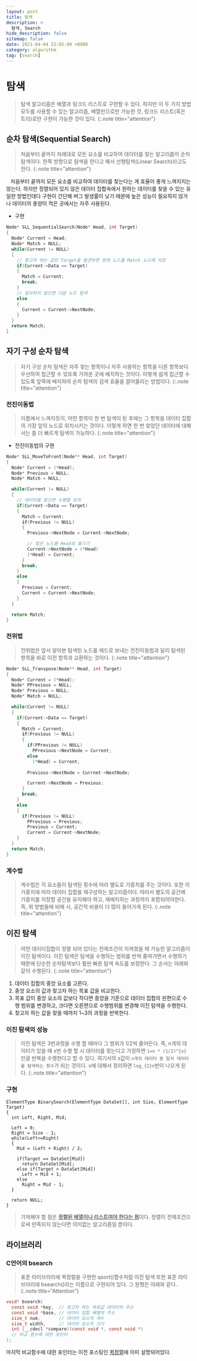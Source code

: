 ```yaml
---
layout: post
title: 탐색
description: >
  탐색, Search
hide_description: false
sitemap: false
date: 2021-04-04 22:05:00 +0900
category: algorithm
tag: [search]
---
```


# 탐색

> 탐색 알고리즘은 배열과 링크드 리스트로 구현할 수 있다. 하지만 이 두 가지 방법 모두를 사용할 수 있는 알고리즘, 배열만으로만 가능한 것, 링크드 리스트(혹은 트리)로만 구현이 가능한 것이 있다.
{:.note title="attention"}

## 순차 탐색(Sequential Search)

> 처음부터 끝까지 차례대로 모든 요소를 비교하여 데이터를 찾는 알고리즘이 순차 탐색이다. 한쪽 방향으로 탐색을 한다고 해서 선형탐색(Linear Search)라고도 한다.
{:.note title="attention"}

&nbsp;&nbsp; 처음부터 끝까지 모든 요소를 비교하여 데이터를 찾는다는 게 효율이 좋게 느껴지지는 않는다. 하지만 정렬되어 있지 않은 데이터 집합속에서 원하는 데이터를 찾을 수 있는 유일한 방법인데다 구현이 간단해 버그 발생률이 낮기 때문에 높은 성능이 필요하지 않거나 데이터의 총양이 적은 곳에서는 자주 사용된다.

* 구현

```c
Node* SLL_SequentialSearch(Node* Head, int Target)
{
  Node* Current = Head;
  Node* Match = NULL;
  while(Current != NULL)
  {
    // 찾고자 하는 값인 Target을 발견하면 현재 노드를 Match 노드에 저장
    if(Current->Data == Target)
    {
      Match = Current;
      break;
    }
    // 일치하지 않으면 다음 노드 탐색
    else
    {
      Current = Current->NextNode;
    }
  }
  return Match;
}
```

## 자기 구성 순차 탐색

> 자기 구성 순차 탐색은 자주 찾는 항목이나 자주 사용하는 항목을 다른 항목보다 우선하여 접근할 수 있또록 가까운 곳에 배치하는 것이다. 이렇게 쉽게 접근할 수 있도록 앞쪽에 배치하여 순차 탐색의 검색 효율을 끌어올리는 방법이다.
{:.note title="attention"}

### 전진이동법

> 이름에서 느껴지듯이, 어떤 항목이 한 번 탐색이 된 후에는 그 항목을 데이터 집합의 가장 앞의 노드로 위치시키는 것이다. 이렇게 하면 한 번 찾았던 데이터에 대해서는 좀 더 빠르게 탐색이 가능하다.
{:.note title="attention"}

* 전진이동법의 구현

```c
Node* SLL_MoveToFront(Node** Head, int Target)
{
  Node* Current = (*Head);
  Node* Previous = NULL;
  Node* Match = NULL;

  while(Current != NULL)
  {
    // 데이터를 찾으면 수행할 로직
    if(Current->Data == Target)
    {
      Match = Current;
      if(Previous != NULL)
      {
        Previous->NextNode = Current->NextNode;

        // 찾은 노드를 Head로 옮기기
        Current->NextNode = (*Head)
        (*Head) = Current;
      }
      break;
    }
    else
    {
      Previous = Current;
      Current = Current->NextNode;
    }
  }

  return Match;
}
```

### 전위법

> 전위법은 앞서 알아본 탐색된 노드를 헤드로 보내는 전진이동법과 달리 탐색된 항목을 바로 이전 항목과 교환하는 것이다.
{:.note title="attention"}

```c
Node* SLL_Transpose(Node** Head, int Target)
{
  Node* Current = (*Head);
  Node* PPrevious = NULL;
  Node* Previous = NULL;
  Node* Match = NULL;

  while(Current != NULL)
  {
    if(Current->Data == Target)
    {
      Match = Current;
      if(Previous != NULL)
      {
        if(PPrevious != NULL)
          PPrevious->NextNode = Current;
        else
          (*Head) = Current;
        
        Previous->NextNode = Currnet->NextNode;

        Current->NextNode = Previous;
      }
      break;
    }
    else
    {
      if(Previous != NULL)
        PPrevious = Previous;
        Previous = Current;
        Current = Current->NextNode;
    }
  }
  return Match;
}
```

### 계수법

> 계수법은 각 요소들이 탐색된 횟수에 따라 별도로 가중치를 주는 것이다. 또한 이 가중치에 따라 데이터 집합을 재구성하는 알고리즘이다. 따라서 별도의 공간에 가중치를 저장할 공간을 유지해야 하고, 재배치하는 과정까지 포함되어야한다. 즉, 위 방법들에 비해 시, 공간적 비용이 더 많이 들어가게 된다.
{:.note title="attention"}

## 이진 탐색

> 어떤 데이터집합이 정렬 되어 있다는 전제조건이 지켜졌을 때 가능한 알고리즘이 이진 탐색이다. 이진 탐색은 탐색을 수행하는 범위를 반씩 줄여가면서 수행하기 때문에 단순한 순차탐색보다 훨씬 빠른 탐색 속도를 보장한다. 그 순서는 아래와 같이 수행된다.
{:.note title="attention"}

1. 데이터 집합의 중앙 요소를 고른다.
2. 중앙 요소의 값과 찾고자 하는 목표 값을 비교한다.
3. 목표 값이 중앙 요소의 값보다 작다면 중앙을 기준으로 데이터 집합의 왼편으로 수행 범위를 변경하고, 크다면 오른편으로 수행범위를 변경해 이진 탐색을 수행한다.
4. 찾고자 하는 값을 찾을 때까지 1~3의 과정을 반복한다.

### 이진 탐색의 성능

> 이진 탐색은 3번과정을 수행 할 때마다 그 범위가 1/2씩 줄어든다. 즉, n개의 데이터가 있을 때 x번 수행 할 시 데이터를 찾는다고 가정하면 `1=n * (1/2)^{x}` 만큼 반복을 수행한다고 할 수 있다. 여기서의 x값이 `n개의 데이터 중 일치 데이터를 탐색하는 횟수`가 되는 것이다. x에 대해서 정리하면 `log_{2}n`번이 나오게 된다.
{:.note title="attention"}

### 구현

```ㅊ
ElementType BinarySearch(ElementType DataSet[], int Size, ElementType Target)
{
  int Left, Right, Mid;

  Left = 0;
  Right = Size - 1;
  while(Left<=Right)
  {
    Mid = (Left + Right) / 2;

    if(Target == DataSet[Mid])
      return DataSet[Mid];
    else if(Target > DataSet[Mid])
      Left = Mid + 1;
    else
      Right = Mid - 1;
  }

  return NULL;
}
```

> 기억해야 할 점은 <u>**정렬된 배열이나 리스트여야 한다는 점**</u>이다. 정렬이 전제조건으로써 만족되지 않는다면 의미없는 알고리즘일 뿐이다.

## 라이브러리

### C언어의 bsearch

> 표준 라이브러리에 퀵정렬을 구현한 qsort()함수처럼 이진 탐색 또한 표준 라이브러리에 bsearch()라는 이름으로 구현되어 있다. 그 원형은 아래와 같다.
{:.note title="Attention"}

```c
void* bsearch(
  const void *key,  // 찾고자 하는 목표값 데이터의 주소
  const void *base, // 데이터 집합 배열의 주소
  size_t num,       // 데이터 요소의 개수
  size_t width,     // 데이터 요소의 크기
  int (__cdecl *compare)(const void *, const void *)
  // 비교 함수에 대한 포인터
);
```
마지막 비교함수에 대한 포인터는 이전 포스팅인 [퀵정렬](https://learning-ant.github.io/algorithm/2021-04-01-QuickSort/#qsort-%ED%95%A8%EC%88%98)에 이미 설명되어있다.
